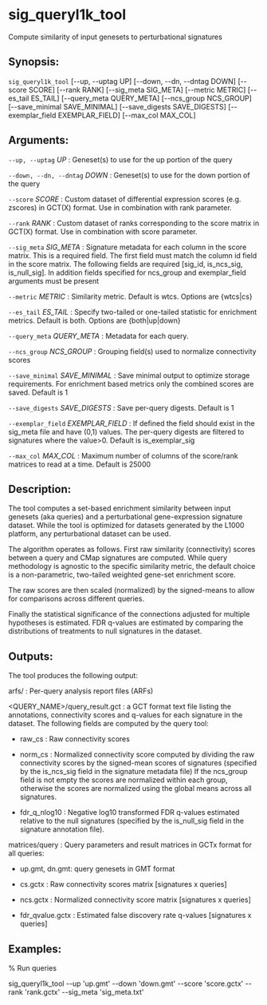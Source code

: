 # sig_queryl1k_tool
Compute similarity of input genesets to perturbational signatures

## Synopsis:
`sig_queryl1k_tool` [--up, --uptag UP] 
[--down, --dn, --dntag DOWN] [--score SCORE] [--rank RANK] [--sig_meta SIG_META] 
[--metric METRIC] [--es_tail ES_TAIL] [--query_meta QUERY_META] [--ncs_group NCS_GROUP] 
[--save_minimal SAVE_MINIMAL] [--save_digests SAVE_DIGESTS] [--exemplar_field 
EXEMPLAR_FIELD] [--max_col MAX_COL]

## Arguments:

`--up, --uptag` *UP*
: Geneset(s) to use for the up portion of the query

`--down, --dn, --dntag` *DOWN*
: Geneset(s) to use for the down portion of the query

`--score` *SCORE*
: Custom dataset of differential expression scores (e.g. zscores) in GCT(X) 
format. Use in combination with rank parameter.

`--rank` *RANK*
: Custom dataset of ranks corresponding to the score matrix in GCT(X) format. Use 
in combination with score parameter.

`--sig_meta` *SIG_META*
: Signature metadata for each column in the score matrix. This is a required 
field. The first field must match the column id field in the score matrix. The 
following fields are required [sig_id, is_ncs_sig, is_null_sig]. In addition 
fields specified for ncs_group and exemplar_field arguments must be present

`--metric` *METRIC*
: Similarity metric. Default is wtcs. Options are {wtcs|cs}

`--es_tail` *ES_TAIL*
: Specify two-tailed or one-tailed statistic for enrichment metrics. Default is 
both. Options are {both|up|down}

`--query_meta` *QUERY_META*
: Metadata for each query.

`--ncs_group` *NCS_GROUP*
: Grouping field(s) used to normalize connectivity scores

`--save_minimal` *SAVE_MINIMAL*
: Save minimal output to optimize storage requirements. For enrichment based 
metrics only the combined scores are saved. Default is 1

`--save_digests` *SAVE_DIGESTS*
: Save per-query digests. Default is 1

`--exemplar_field` *EXEMPLAR_FIELD*
: If defined the field should exist in the sig_meta file and have (0,1) values. 
The per-query digests are filtered to signatures where the value>0. Default is 
is_exemplar_sig

`--max_col` *MAX_COL*
: Maximum number of columns of the score/rank matrices to read at a time. Default 
is 25000

## Description:
The tool computes a set-based enrichment similarity between input genesets (aka 
queries) and a perturbational gene-expression signature dataset. While the tool 
is optimized for datasets generated by the L1000 platform, any perturbational 
dataset can be used.
 
The algorithm operates as follows. First raw similarity (connectivity) scores 
between a query and CMap signatures are computed. While query methodology is 
agnostic to the specific similarity metric, the default choice is a 
non-parametric, two-tailed weighted gene-set enrichment score.
 
The raw scores are then scaled (normalized) by the signed-means to allow for 
comparisons across different queries.
 
Finally the statistical significance of the connections adjusted for multiple 
hypotheses is estimated. FDR q-values are estimated by comparing the 
distributions of treatments to null signatures in the dataset.
 
## Outputs: 

The tool produces the following output:
 
arfs/ : Per-query analysis report files (ARFs)
 
<QUERY_NAME>/query_result.gct : a GCT format text file listing the annotations, 
connectivity scores and q-values for each signature in the dataset. The 
following fields are computed by the query tool:
 
- raw_cs : Raw connectivity scores
 
- norm_cs : Normalized connectivity score computed by dividing the raw 
connectivity scores by the signed-mean scores of signatures (specified by the 
is_ncs_sig field in the signature metadata file) If the ncs_group field is not 
empty the scores are normalized within each group, otherwise the scores are 
normalized using the global means across all signatures.
 
- fdr_q_nlog10 : Negative log10 transformed FDR q-values estimated relative to 
the null signatures (specified by the is_null_sig field in the signature 
annotation file).
 
matrices/query : Query parameters and result matrices in GCTx format for all 
queries:
 
- up.gmt, dn.gmt: query genesets in GMT format
 
- cs.gctx : Raw connectivity scores matrix [signatures x queries]
 
- ncs.gctx : Normalized connectivity score matrix [signatures x queries]
 
- fdr_qvalue.gctx : Estimated false discovery rate q-values [signatures x 
queries]
 
## Examples:
 
% Run queries
 
sig_queryl1k_tool --up 'up.gmt' --down 'down.gmt' --score 'score.gctx' --rank 
'rank.gctx' --sig_meta 'sig_meta.txt'
 
 
 

